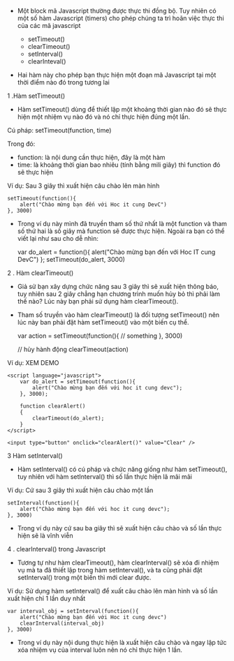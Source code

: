 - Một block mã Javascript thường được thực thi đồng bộ. Tuy nhiên có một số hàm Javascript (timers) cho phép chúng ta trì hoãn việc thực thi của các mã javascript

    + setTimeout()
    + clearTimeout()
    + setInterval()
    + clearInteval()


 - Hai hàm này cho phép bạn thực hiện một đoạn mã Javascript tại một thời điểm nào đó trong tương lai 


1 .Hàm  setTimeout()

- Hàm setTimeout() dùng để thiết lập một khoảng thời gian nào đó sẽ thực hiện một nhiệm vụ nào đó và nó chỉ thực hiện đúng một lần.

Cú pháp:  setTimeout(function, time)

Trong đó:

 + function: là nội dung cần thực hiện, đây là một hàm
 + time: là khoảng thời gian bao nhiêu (tính bằng mili giây) thì function đó sẽ thực hiện

Ví dụ: Sau 3 giây thì xuất hiện câu chào lên màn hình

    setTimeout(function(){
        alert("Chào mừng bạn đến với Hoc it cung DevC")
    }, 3000)

- Trong ví dụ này mình đã truyền tham số thứ nhất là một function và tham số thứ hai là số giây mà function sẽ được thực hiện. Ngoài ra bạn có thể viết lại như sau cho dễ nhìn:

    var do_alert = function(){
        alert("Chào mừng bạn đến với Hoc IT cung DevC")
    };
    setTimeout(do_alert, 3000)

2 . Hàm clearTimeout() 

- Giả sử bạn xây dựng chức năng sau 3 giây thì sẽ xuất hiện thông báo, tuy nhiên sau 2 giây chẳng hạn chương trình muốn hủy bỏ thì phải làm thế nào? Lúc này bạn phải sử dụng hàm clearTimeout().

- Tham số truyền vào hàm clearTimeout() là đối tượng setTimeout() nên lúc này ban phải đặt hàm setTimeout() vào một biến cụ thể.


    var action = setTimeout(function(){
        // something
    }, 3000)

    // hủy hành động
    clearTimeout(action)

Ví dụ: XEM DEMO 

    <script language="javascript">
        var do_alert = setTimeout(function(){
            alert("Chào mừng bạn đến với hoc it cung devc");
        }, 3000);

        function clearAlert()
        {
            clearTimeout(do_alert);
        }
    </script>

    <input type="button" onclick="clearAlert()" value="Clear" />

3  Hàm setInterval() 

- Hàm setInterval() có cú pháp và chức năng giống như hàm setTimeout(), tuy nhiên với hàm setInterval() thì số lần thực hiện lã mãi mãi

Ví dụ: Cứ sau 3 giây thì xuất hiện câu chào một lần

    setInterval(function(){
        alert("Chào mừng bạn đến với hoc it cung devc");
    }, 3000)

- Trong ví dụ này cứ sau ba giây thì sẽ xuất hiện câu chào và số lần thực hiện sẽ là vĩnh viễn

4 .  clearInterval() trong Javascript

- Tương tự như hàm clearTimeout(), hàm clearInterval() sẽ xóa đi nhiệm vụ mà ta đã thiết lập trong hàm setInterval(), và ta cũng phải đặt setInterval() trong một biến thì mới clear được.

Ví dụ: Sử dụng hàm setInterval() để xuất câu chào lên màn hình và số lần xuất hiện chỉ 1 lần duy nhất

    var interval_obj = setInterval(function(){
        alert("Chào mừng bạn đến với Hoc it cung devc")
        clearInterval(interval_obj)
    }, 3000)

- Trong ví dụ này nội dung thực hiện là xuất hiện câu chào và ngay lập tức xóa nhiệm vụ của interval luôn nên nó chỉ thực hiện 1 lần.
